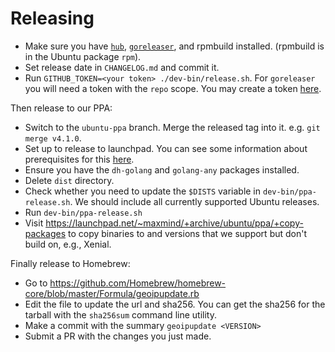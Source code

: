 # Releasing

* Make sure you have [`hub`](https://github.com/github/hub),
  [`goreleaser`](https://goreleaser.com/), and rpmbuild installed.
  (rpmbuild is in the Ubuntu package `rpm`).
* Set release date in `CHANGELOG.md` and commit it.
* Run `GITHUB_TOKEN=<your token> ./dev-bin/release.sh`. For `goreleaser` you
  will need a token with the `repo` scope. You may create a token
  [here](https://github.com/settings/tokens/new).

Then release to our PPA:

* Switch to the `ubuntu-ppa` branch. Merge the released tag into it. e.g.
  `git merge v4.1.0`.
* Set up to release to launchpad. You can see some information about
  prerequisites for this
  [here](https://github.com/maxmind/libmaxminddb/blob/master/README.dev.md).
* Ensure you have the `dh-golang` and `golang-any` packages installed.
* Delete `dist` directory.
* Check whether you need to update the `$DISTS` variable in
  `dev-bin/ppa-release.sh`. We should include all currently supported
  Ubuntu releases.
* Run `dev-bin/ppa-release.sh`
* Visit https://launchpad.net/~maxmind/+archive/ubuntu/ppa/+copy-packages to
  copy binaries to and versions that we support but don't build on, e.g.,
  Xenial.

Finally release to Homebrew:

* Go to https://github.com/Homebrew/homebrew-core/blob/master/Formula/geoipupdate.rb
* Edit the file to update the url and sha256. You can get the sha256 for the
  tarball with the `sha256sum` command line utility.
* Make a commit with the summary `geoipupdate <VERSION>`
* Submit a PR with the changes you just made.
